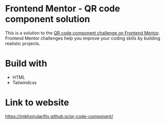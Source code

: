 # Frontend Mentor - QR code component solution

This is a solution to the [QR code component challenge on Frontend Mentor](https://www.frontendmentor.io/challenges/qr-code-component-iux_sIO_H). Frontend Mentor challenges help you improve your coding skills by building realistic projects. 

# Build with
- HTML
- Tailwindcss

# Link to website
https://imkhoirularifin.github.io/qr-code-component/
